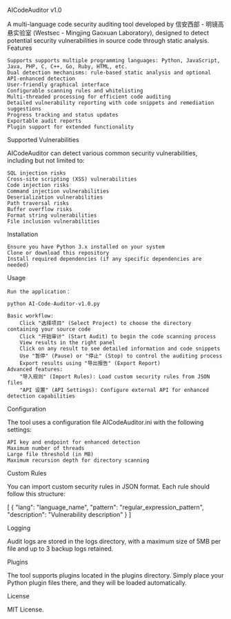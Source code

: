 AICodeAuditor v1.0

A multi-language code security auditing tool developed by 信安西部 - 明镜高悬实验室 (Westsec - Mingjing Gaoxuan Laboratory), designed to detect potential security vulnerabilities in source code through static analysis.
Features

    Supports supports multiple programming languages: Python, JavaScript, Java, PHP, C, C++, Go, Ruby, HTML, etc.
    Dual detection mechanisms: rule-based static analysis and optional API-enhanced detection
    User-friendly graphical interface
    Configurable scanning rules and whitelisting
    Multi-threaded processing for efficient code auditing
    Detailed vulnerability reporting with code snippets and remediation suggestions
    Progress tracking and status updates
    Exportable audit reports
    Plugin support for extended functionality

Supported Vulnerabilities

AICodeAuditor can detect various common security vulnerabilities, including but not limited to:

    SQL injection risks
    Cross-site scripting (XSS) vulnerabilities
    Code injection risks
    Command injection vulnerabilities
    Deserialization vulnerabilities
    Path traversal risks
    Buffer overflow risks
    Format string vulnerabilities
    File inclusion vulnerabilities

Installation

    Ensure you have Python 3.x installed on your system
    Clone or download this repository
    Install required dependencies (if any specific dependencies are needed)

Usage

    Run the application：
    
    python AI-Code-Auditor-v1.0.py

    Basic workflow:
        Click "选择项目" (Select Project) to choose the directory containing your source code
        Click "开始审计" (Start Audit) to begin the code scanning process
        View results in the right panel
        Click on any result to see detailed information and code snippets
        Use "暂停" (Pause) or "停止" (Stop) to control the auditing process
        Export results using "导出报告" (Export Report)
    Advanced features:
        "导入规则" (Import Rules): Load custom security rules from JSON files
        "API 设置" (API Settings): Configure external API for enhanced detection capabilities

Configuration

The tool uses a configuration file AICodeAuditor.ini with the following settings:

    API key and endpoint for enhanced detection
    Maximum number of threads
    Large file threshold (in MB)
    Maximum recursion depth for directory scanning

Custom Rules

You can import custom security rules in JSON format. Each rule should follow this structure:

[
    {
        "lang": "language_name",
        "pattern": "regular_expression_pattern",
        "description": "Vulnerability description"
    }
]

Logging

Audit logs are stored in the logs directory, with a maximum size of 5MB per file and up to 3 backup logs retained.

Plugins

The tool supports plugins located in the plugins directory. Simply place your Python plugin files there, and they will be loaded automatically.

License

MIT License.
